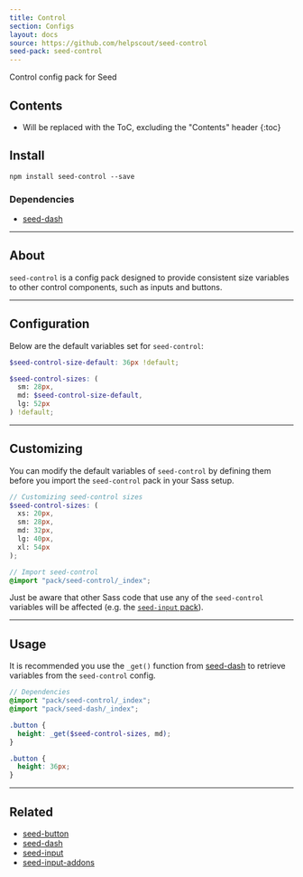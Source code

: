 ```yaml
---
title: Control
section: Configs
layout: docs
source: https://github.com/helpscout/seed-control
seed-pack: seed-control
---
```


Control config pack for Seed

## Contents

* Will be replaced with the ToC, excluding the "Contents" header
{:toc}

## Install

```
npm install seed-control --save
```


### Dependencies

* [seed-dash](/packs/seed-dash)


---



## About

`seed-control` is a config pack designed to provide consistent size variables to other control components, such as inputs and buttons.



---



## Configuration

Below are the default variables set for `seed-control`:

```seed-control/_config.scss
$seed-control-size-default: 36px !default;

$seed-control-sizes: (
  sm: 28px,
  md: $seed-control-size-default,
  lg: 52px
) !default;
```



---



## Customizing

You can modify the default variables of `seed-control` by defining them before you import the `seed-control` pack in your Sass setup.

```scss/configs/_seed-control.scss
// Customizing seed-control sizes
$seed-control-sizes: (
  xs: 20px,
  sm: 28px,
  md: 32px,
  lg: 40px,
  xl: 54px
);

// Import seed-control
@import "pack/seed-control/_index";
```

Just be aware that other Sass code that use any of the `seed-control` variables will be affected (e.g. the [`seed-input` pack](/packs/seed-input)).



---


## Usage

It is recommended you use the `_get()` function from [seed-dash](/packs/seed-dash) to retrieve variables from the `seed-control` config.

```_button.scss
// Dependencies
@import "pack/seed-control/_index";
@import "pack/seed-dash/_index";

.button {
  height: _get($seed-control-sizes, md);
}
```

```button.css
.button {
  height: 36px;
}
```



---



## Related

* [seed-button](/packs/seed-button)
* [seed-dash](/packs/seed-dash)
* [seed-input](/packs/seed-input)
* [seed-input-addons](/packs/seed-input-addons)

